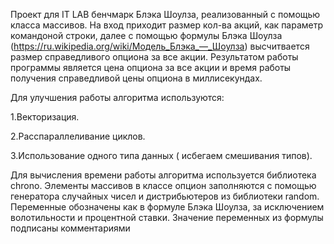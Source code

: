 Проект для IT LAB бенчмарк Блэка Шоулза, реализованный с помощью класса массивов.
На вход приходит размер кол-ва акций, как параметр командоной строки, далее с помощью формулы Блэка Шоулза (https://ru.wikipedia.org/wiki/Модель_Блэка_—_Шоулза) высчитвается размер справедливого опциона за все акции.
Результатом работы программы является цена опциона за все акции и время работы получения справедливой цены опциона в миллисекундах.

Для улучшения работы алгоритма используются:

1.Векторизация. 

2.Расспараллеливание циклов.

3.Использование одного типа данных ( исбегаем смешивания типов).

Для вычисления времени работы алгоритма используется библиотека chrono.
Элементы массивов в классе опцион заполняются с помощью генератора случайных чисел и дистрибьютеров из библиотеки random.
Переменные обозначены как в формуле Блэка Шоулза, за исключением волотильности и процентной ставки. Значение переменных из формулы подписаны комментариями 
